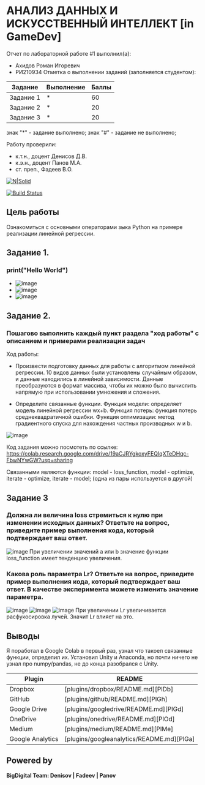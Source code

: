 # АНАЛИЗ ДАННЫХ И ИСКУССТВЕННЫЙ ИНТЕЛЛЕКТ [in GameDev]
Отчет по лабораторной работе #1 выполнил(а):
- Ахидов Роман Игоревич
- РИ210934
Отметка о выполнении заданий (заполняется студентом):

| Задание | Выполнение | Баллы |
| ------ | ------ | ------ |
| Задание 1 | * | 60 |
| Задание 2 | * | 20 |
| Задание 3 | * | 20 |

знак "*" - задание выполнено; знак "#" - задание не выполнено;

Работу проверили:
- к.т.н., доцент Денисов Д.В.
- к.э.н., доцент Панов М.А.
- ст. преп., Фадеев В.О.

[![N|Solid](https://cldup.com/dTxpPi9lDf.thumb.png)](https://nodesource.com/products/nsolid)

[![Build Status](https://travis-ci.org/joemccann/dillinger.svg?branch=master)](https://travis-ci.org/joemccann/dillinger)

## Цель работы
Ознакомиться с основными операторами зыка Python на примере реализации линейной регрессии.

## Задание 1.
### print("Hello World")
- ![image](https://user-images.githubusercontent.com/105049918/190560776-c9665a2c-0139-4409-b601-c905b8083e60.png)
- ![image](https://user-images.githubusercontent.com/105049918/190560830-f0ece4f9-8eb3-40ba-b266-42dce8a9f217.png)
- ![image](https://user-images.githubusercontent.com/105049918/190561685-5d7f6187-ceb6-495b-8c72-8f56600c6080.png)



## Задание 2.
### Пошагово выполнить каждый пункт раздела "ход работы" с описанием и примерами реализации задач
Ход работы:
- Произвести подготовку данных для работы с алгоритмом линейной регрессии. 10 видов данных были установлены случайным образом, и данные находились в линейной зависимости. Данные преобразуются в формат массива, чтобы их можно было вычислить напрямую при использовании умножения и сложения.

- Определите связанные функции. Функция модели: определяет модель линейной регрессии wx+b. Функция потерь: функция потерь среднеквадратичной ошибки. Функция оптимизации: метод градиентного спуска для нахождения частных производных w и b.

![image](https://user-images.githubusercontent.com/105049918/190895477-b4f5d226-9f0d-4946-8086-b355c997776e.png)

Код задания можно посмотеть по ссылке: https://colab.research.google.com/drive/19aCJRYgkoxyFEQIqXTeDHqc-FbwNYwGW?usp=sharing

Связанными являются функции: model - loss_function, model - optimize, iterate - optimize, iterate - model; (одна из пары используется в другой)

## Задание 3
### Должна ли величина loss стремиться к нулю при изменении исходных данных? Ответьте на вопрос, приведите пример выполнения кода, который подтверждает ваш ответ.
![image](https://user-images.githubusercontent.com/105049918/190895470-fee6adae-50b6-4df4-8739-535c681ede3a.png)
При увеличении значений a или b значение функции loss_function имеет тенденцию увеличения.

### Какова роль параметра Lr? Ответьте на вопрос, приведите пример выполнения кода, который подтверждает ваш ответ. В качестве эксперимента можете изменить значение параметра.
![image](https://user-images.githubusercontent.com/105049918/190895556-54771d71-b5f9-4bb2-a774-a6f00ec95b22.png)
![image](https://user-images.githubusercontent.com/105049918/190895583-fa4c1a5b-0b7e-49d8-9d3e-3afe67acd1e8.png)
![image](https://user-images.githubusercontent.com/105049918/190895649-6d6ab27e-977c-45e7-b581-066acaec27cc.png)
При увеличении Lr увеличивается расфукосировка лучей. Значит Lr влияет на это.

## Выводы

Я поработал в Google Colab в первый раз, узнал что такоеп связанные функции, определил их. Установил Unity и Anaconda, но почти ничего не узнал про numpy/pandas, не до конца разобрался с Unity.

| Plugin | README |
| ------ | ------ |
| Dropbox | [plugins/dropbox/README.md][PlDb] |
| GitHub | [plugins/github/README.md][PlGh] |
| Google Drive | [plugins/googledrive/README.md][PlGd] |
| OneDrive | [plugins/onedrive/README.md][PlOd] |
| Medium | [plugins/medium/README.md][PlMe] |
| Google Analytics | [plugins/googleanalytics/README.md][PlGa] |

## Powered by

**BigDigital Team: Denisov | Fadeev | Panov**
